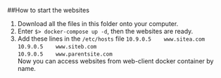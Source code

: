 ##How to start the websites
1. Download all the files in this folder onto your computer.
2. Enter `$> docker-compose up -d`, then the websites are ready.
3. Add these lines in the `/etc/hosts` file
`10.9.0.5    www.sitea.com` <br>
`10.9.0.5    www.siteb.com` <br>
`10.9.0.5    www.parentsite.com` <br>
Now you can access websites from web-client docker container by name.
